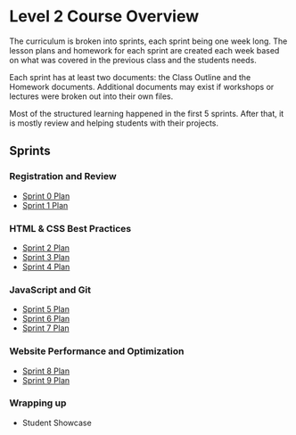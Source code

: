 # Level 2 Course Overview

The curriculum is broken into sprints, each sprint being one week long. The lesson plans and homework for each sprint are created each week based on what was covered in the previous class and the students needs.

Each sprint has at least two documents: the Class Outline and the Homework documents. Additional documents may exist if workshops or lectures were broken out into their own files.

Most of the structured learning happened in the first 5 sprints. After that, it is mostly review and helping students with their projects.

## Sprints
### Registration and Review
- [Sprint 0 Plan](./00-sprint-plan)
- [Sprint 1 Plan](./01-sprint-plan)

### HTML & CSS Best Practices
- [Sprint 2 Plan](./02-sprint-plan)
- [Sprint 3 Plan](./03-sprint-plan)
- [Sprint 4 Plan](./04-sprint-plan)

### JavaScript and Git
- [Sprint 5 Plan](./05-sprint-plan)
- [Sprint 6 Plan](./06-sprint-plan)
- [Sprint 7 Plan](./07-sprint-plan)

### Website Performance and Optimization
- [Sprint 8 Plan](./08-sprint-plan)
- [Sprint 9 Plan](./09-sprint-plan)

### Wrapping up
- Student Showcase